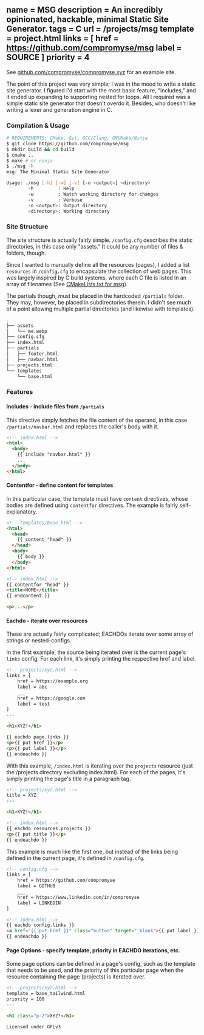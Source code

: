 name = MSG
description = An incredibly opinionated, hackable, minimal Static Site Generator.
tags = C
url = /projects/msg
template = project.html
links = [
    href = https://github.com/compromyse/msg
    label = SOURCE
]
priority = 4
---

See [github.com/compromyse/compromyse.xyz](https://github.com/compromyse/compromyse.xyz) for an example site.

The point of this project was very simple; I was in the mood to write a static site generator. I figured I'd start with the most basic feature, "includes," and it ended up expanding to supporting nested for loops. All I required was a simple static site generator that doesn't overdo it. Besides, who doesn't like writing a lexer and generation engine in C.

### Compilation & Usage
```sh
# REQUIREMENTS: CMake, Git, GCC/Clang, GNUMake/Ninja
$ git clone https://github.com/compromyse/msg
$ mkdir build && cd build
$ cmake ..
$ make # or ninja
$ ./msg -h
msg: The Minimal Static Site Generator

Usage: ./msg [-h] [-w] [-v] [-o <output>] <directory>
        -h         : Help
        -w         : Watch working directory for changes
        -v         : Verbose
        -o <output>: Output directory
        <directory>: Working directory
```

### Site Structure

The site structure is actually fairly simple. `/config.cfg` describes the static directories, in this case only "assets." It could be any number of files & folders, though.

Since I wanted to manually define all the resources (pages), I added a list `resources` in `/config.cfg` to encapsulate the collection of web pages. This was largely inspired by C build systems, where each C file is listed in an array of filenames (See [CMakeLists.txt for msg](https://github.com/compromyse/msg/blob/main/CMakeLists.txt#L6)).

The partials though, must be placed in the hardcoded `/partials` folder. They may, however, be placed in subdirectories therein. I didn't see much of a point allowing multiple partial directories (and likewise with templates).

```sh
.
├── assets
│   └── me.webp
├── config.cfg
├── index.html
├── partials
│   ├── footer.html
│   ├── navbar.html
├── projects.html
└── templates
    └── base.html
```

### Features

#### Includes - include files from `/partials`

This directive simply fetches the file content of the operand, in this case `/partials/navbar.html` and replaces the caller's body with it.

```html
<!-- index.html -->
<html>
  <body>
    {{ include "navbar.html" }}
    ...
  </body>
</html>
```

#### Contentfor - define content for templates

In this particular case, the template must have `content` directives, whose bodies are defined using `contentfor` directives. The example is fairly self-explanatory.

```html
<!-- templates/base.html -->
<html>
  <head>
    {{ content "head" }}
  </head>
  <body>
    {{ body }}
  </body>
</html>

<!-- index.html -->
{{ contentfor "head" }}
<title>HOME</title>
{{ endcontent }}

<p>...</p>
```

#### Eachdo - iterate over resources

These are actually fairly complicated; EACHDOs iterate over some array of strings or nested-configs.

In the first example, the source being iterated over is the current page's `links` config. For each link, it's simply printing the respective href and label.

```html
<!-- projects/xyz.html -->
links = [
    href = https://example.org
    label = abc
    ___
    href = https://google.com
    label = test
]
---

<h1>XYZ!</h1>

{{ eachdo page.links }}
<p>{{ put href }}</p>
<p>{{ put label }}</p>
{{ endeachdo }}
```

With this example, `/index.html` is iterating over the `projects` resource (just the /projects directory excluding index.html). For each of the pages, it's simply printing the page's title in a paragraph tag.

```html
<!-- projects/xyz.html -->
title = XYZ
---

<h1>XYZ!</h1>

<!-- index.html -->
{{ eachdo resources.projects }}
<p>{{ put title }}</p>
{{ endeachdo }}
```

This example is much like the first one, but instead of the links being defined in the current page, it's defined in `/config.cfg`.

```html
<!-- config.cfg -->
links = [
    href = https://github.com/compromyse
    label = GITHUB
    ___
    href = https://www.linkedin.com/in/compromyse
    label = LINKEDIN
]

<!-- index.html -->
{{ eachdo config.links }}
<a href="{{ put href }}" class="button" target="_blank">{{ put label }}</a>
{{ endeachdo }}
```

#### Page Options - specify template, priority in EACHDO iterations, etc.

Some page options can be defined in a page's config, such as the template that needs to be used, and the priority of this particular page when the resource containing the page (projects) is iterated over.

```html
<!-- projects/xyz.html -->
template = base_tailwind.html
priority = 100
---

<h1 class="p-2">XYZ!</h1>
```

`Licensed under GPLv3`
